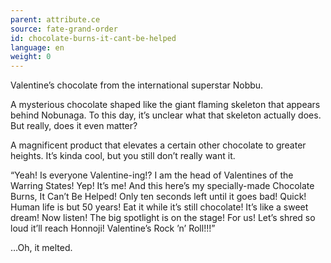 ```yaml
---
parent: attribute.ce
source: fate-grand-order
id: chocolate-burns-it-cant-be-helped
language: en
weight: 0
---
```


Valentine’s chocolate from the international superstar Nobbu.

A mysterious chocolate shaped like the giant flaming skeleton that appears behind Nobunaga. To this day, it’s unclear what that skeleton actually does. But really, does it even matter?

A magnificent product that elevates a certain other chocolate to greater heights. It’s kinda cool, but you still don’t really want it.

“Yeah! Is everyone Valentine-ing!?
I am the head of Valentines of the Warring States! Yep! It’s me! And this here’s my specially-made Chocolate Burns, It Can’t Be Helped! Only ten seconds left until it goes bad! Quick! Human life is but 50 years! Eat it while it’s still chocolate! It’s like a sweet dream! Now listen! The big spotlight is on the stage! For us! Let’s shred so loud it’ll reach Honnoji! Valentine’s Rock ’n’ Roll!!!”

…Oh, it melted.
